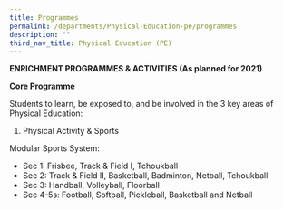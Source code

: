 ```yaml
---
title: Programmes
permalink: /departments/Physical-Education-pe/programmes
description: ""
third_nav_title: Physical Education (PE)
---
```

**ENRICHMENT PROGRAMMES & ACTIVITIES (As planned for 2021)**


<u>**Core Programme**</u>

Students to learn, be exposed to, and be involved in the 3 key areas of Physical Education:

1.    Physical Activity & Sports

Modular Sports System:
* Sec 1: Frisbee, Track & Field I, Tchoukball
* Sec 2: Track & Field II, Basketball, Badminton, Netball, Tchoukball
* Sec 3: Handball, Volleyball, Floorball
* Sec 4-5s: Football, Softball, Pickleball, Basketball and Netball